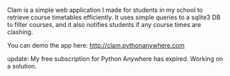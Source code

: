 Clam is a simple web application I made for students in my school to retrieve course timetables efficiently.
It uses simple queries to a sqlite3 DB to filter courses, and it also notifies students if any course times
are clashing.

You can demo the app here: http://clam.pythonanywhere.com

update: My free subscription for Python Anywhere has expired. Working on a solution.